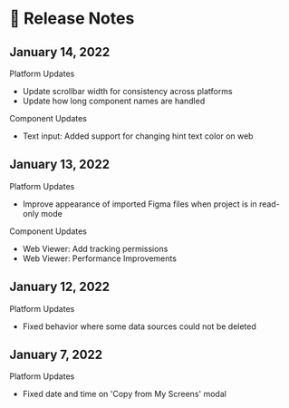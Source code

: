 # 📰 Release Notes

## January 14, 2022

Platform Updates

* Update scrollbar width for consistency across platforms
* Update how long component names are handled

Component Updates

* Text input: Added support for changing hint text color on web

## January 13, 2022

Platform Updates

* Improve appearance of imported Figma files when project is in read-only mode

Component Updates

* Web Viewer: Add tracking permissions
* Web Viewer: Performance Improvements

## January 12, 2022

Platform Updates

* Fixed behavior where some data sources could not be deleted

## January 7, 2022

Platform Updates

* Fixed date and time on 'Copy from My Screens' modal
